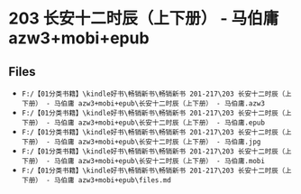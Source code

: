 # 203 长安十二时辰（上下册） - 马伯庸 azw3+mobi+epub

## Files

- `F:/【01分类书籍】\kindle好书\畅销新书\畅销新书 201-217\203 长安十二时辰（上下册） - 马伯庸 azw3+mobi+epub\长安十二时辰（上下册） - 马伯庸.azw3`
- `F:/【01分类书籍】\kindle好书\畅销新书\畅销新书 201-217\203 长安十二时辰（上下册） - 马伯庸 azw3+mobi+epub\长安十二时辰（上下册） - 马伯庸.epub`
- `F:/【01分类书籍】\kindle好书\畅销新书\畅销新书 201-217\203 长安十二时辰（上下册） - 马伯庸 azw3+mobi+epub\长安十二时辰（上下册） - 马伯庸.jpg`
- `F:/【01分类书籍】\kindle好书\畅销新书\畅销新书 201-217\203 长安十二时辰（上下册） - 马伯庸 azw3+mobi+epub\长安十二时辰（上下册） - 马伯庸.mobi`
- `F:/【01分类书籍】\kindle好书\畅销新书\畅销新书 201-217\203 长安十二时辰（上下册） - 马伯庸 azw3+mobi+epub\files.md`
